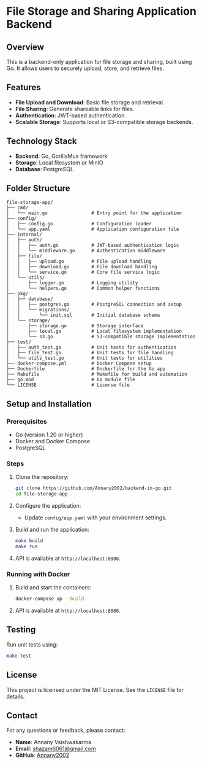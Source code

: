 # File Storage and Sharing Application Backend

## Overview

This is a backend-only application for file storage and sharing, built using Go. It allows users to securely upload, store, and retrieve files.

## Features

- **File Upload and Download**: Basic file storage and retrieval.
- **File Sharing**: Generate shareable links for files.
- **Authentication**: JWT-based authentication.
- **Scalable Storage**: Supports local or S3-compatible storage backends.

## Technology Stack

- **Backend**: Go, GorillaMux framework
- **Storage**: Local filesystem or MinIO
- **Database**: PostgreSQL

## Folder Structure

```
file-storage-app/
├── cmd/
│   └── main.go                # Entry point for the application
├── config/
│   ├── config.go              # Configuration loader
│   └── app.yaml               # Application configuration file
├── internal/
│   ├── auth/
│   │   ├── auth.go            # JWT-based authentication logic
│   │   └── middleware.go      # Authentication middleware
│   ├── file/
│   │   ├── upload.go          # File upload handling
│   │   ├── download.go        # File download handling
│   │   └── service.go         # Core file service logic
│   └── utils/
│       ├── logger.go          # Logging utility
│       └── helpers.go         # Common helper functions
├── pkg/
│   ├── database/
│   │   ├── postgres.go        # PostgreSQL connection and setup
│   │   └── migrations/
│   │       └── init.sql       # Initial database schema
│   └── storage/
│       ├── storage.go         # Storage interface
│       ├── local.go           # Local filesystem implementation
│       └── s3.go              # S3-compatible storage implementation
├── test/
│   ├── auth_test.go           # Unit tests for authentication
│   ├── file_test.go           # Unit tests for file handling
│   └── utils_test.go          # Unit tests for utilities
├── docker-compose.yml         # Docker Compose setup
├── Dockerfile                 # Dockerfile for the Go app
├── Makefile                   # Makefile for build and automation
├── go.mod                     # Go module file
└── LICENSE                    # License file
```

## Setup and Installation

### Prerequisites

- Go (version 1.20 or higher)
- Docker and Docker Compose
- PostgreSQL

### Steps

1. Clone the repository:

   ```bash
   git clone https://github.com/Annany2002/backend-in-go.git
   cd file-storage-app
   ```

2. Configure the application:

   - Update `config/app.yaml` with your environment settings.

3. Build and run the application:

   ```bash
   make build
   make run
   ```

4. API is available at `http://localhost:8080`.

### Running with Docker

1. Build and start the containers:

   ```bash
   docker-compose up --build
   ```

2. API is available at `http://localhost:8080`.

## Testing

Run unit tests using:

```bash
make test
```

## License

This project is licensed under the MIT License. See the `LICENSE` file for details.

## Contact

For any questions or feedback, please contact:

- **Name**: Annany Vsishwakarma
- **Email**: shazam6061@gmail.com
- **GitHub**: [Annany2002](https://github.com/Annany2002)
